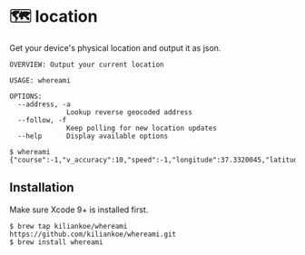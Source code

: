 # 🗺 location

Get your device's physical location and output it as json.

```
OVERVIEW: Output your current location

USAGE: whereami

OPTIONS:
  --address, -a
              Lookup reverse geocoded address
  --follow, -f
              Keep polling for new location updates
  --help      Display available options
```

```
$ whereami
{"course":-1,"v_accuracy":10,"speed":-1,"longitude":37.3320045,"latitude":-122.0329752,"h_accuracy":65,"timestamp":1529408214.771167,"altitude":151.80}
```



## Installation

Make sure Xcode 9+ is installed first.

```
$ brew tap kiliankoe/whereami https://github.com/kiliankoe/whereami.git
$ brew install whereami
```
